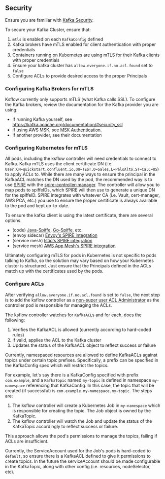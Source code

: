 ## Security

Ensure you are familiar with [Kafka Security](https://kafka.apache.org/documentation/#security).

To secure your Kafka Cluster, ensure that:
1. `mtls` is enabled on each `KafkaConfig` defined
2. Kafka brokers have mTLS enabled for client authentication with proper credentials
3. Containers running on Kubernetes are using mTLS for their Kafka clients with proper credentials
4. Ensure your kafka cluster has `allow.everyone.if.no.acl.found` set to `false`  
5. Configure ACLs to provide desired access to the proper Principals

### Configuring Kafka Brokers for mTLS

Ksflow currently only supports mTLS (what Kafka calls SSL). To configure the Kafka brokers, review the documentation
for the Kafka provider you are using:
* If running Kafka yourself, see https://kafka.apache.org/documentation/#security_ssl
* If using AWS MSK, see [MSK Authentication](https://docs.aws.amazon.com/msk/latest/developerguide/msk-authentication.html).
* If another provider, see their documentation

### Configuring Kubernetes for mTLS

All pods, including the ksflow controller will need credentials to connect to Kafka. Kafka mTLS uses the client certificate
DN (i.e. `User:CN=quickstart.confluent.io,OU=TEST,O=Sales,L=PaloAlto,ST=Ca,C=US`) to apply ACLs to. While there are many ways
to ensure the principal in the KafkaACL matches the DN used by the pod, the recommended way is to use [SPIRE](https://github.com/spiffe/spire)
with the [spire-controller-manager](https://github.com/spiffe/spire-controller-manager). The controller will allow you
to map pods to spiffeIDs, which SPIRE will then use to generate a unique DN for the spiffeID. SPIRE integrates with whatever
CA (i.e. Vault, cert-manager, AWS PCA, etc.) you use to ensure the proper certificate is always available to the pod and kept up-to-date.

To ensure the kafka client is using the latest certificate, there are several options.

* (code) [Java-Spiffe](https://github.com/spiffe/java-spiffe), [Go-Spiffe](https://github.com/spiffe/go-spiffe), etc.
* (envoy sidecar) [Envoy's SPIRE integration](https://spiffe.io/docs/latest/microservices/envoy/)
* (service mesh) [Istio's SPIRE integration](https://istio.io/latest/docs/ops/integrations/spire/)
* (service mesh) [AWS App Mesh's SPIRE integration](https://aws.amazon.com/blogs/containers/using-mtls-with-spiffe-spire-in-app-mesh-on-eks/)

Ultimately configuring mTLS for pods in Kubernetes is not specific to pods talking to Kafka, so the solution
may vary based on how your Kubernetes cluster is structured. Just ensure that the Principals defined in the ACLs
match up with the certificates used by the pods.

### Configure ACLs

After verifying `allow.everyone.if.no.acl.found` is set to `false`, the next step is to add the ksflow controller
as a [non-super user ACL Administrator](https://docs.confluent.io/platform/current/kafka/authorization.html#creating-non-super-user-acl-administrators)
as the controller pod is responsible for managing the ACLs.

The ksflow controller watches for `KafkaACL`s and for each, does the following:
1. Verifies the KafkaACL is allowed (currently according to hard-coded rules)
2. If valid, applies the ACL to the Kafka cluster
3. Updates the status of the KafkaACL object to reflect success or failure

Currently, namespaced resources are allowed to define KafkaACLs against topics under certain topic prefixes.
Specifically, a prefix can be specified in the KafkaConfig spec which will restrict the topics.

For example, let's say there is a KafkaConfig specified with prefix `com.example`, and a
`KafkaTopic` named `my-topic` is defined in namespace `my-namespace` referencing that KafkaConfig. In this case,
the topic that will be created (if successful) is `com.example.my-namespace.my-topic`. The steps are:
1. The ksflow controller will create a Kubernetes Job in `my-namespace` which is responsible for creating the topic. The Job object is owned by the KafkaTopic.
2. The ksflow controller will watch the Job and update the status of the KafkaTopic accordingly to reflect success or failure.

This approach allows the pod's permissions to manage the topics, failing if ACLs are insufficient.

Currently, the ServiceAccount used for the Job's pods is hard-coded to `default`, so ensure there is a KafkaACL defined
to give it permissions to create topics. In the future the serviceAccount should be made configurable in the KafkaTopic,
along with other config (i.e. resources, nodeSelector, etc).
